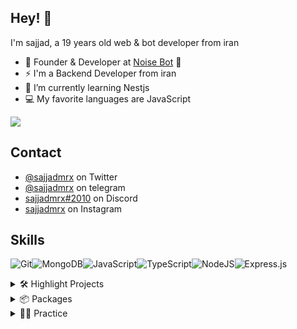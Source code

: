 



## Hey! 👋
I'm sajjad, a 19 years old web & bot developer from iran

- 🧭 Founder & Developer at [Noise Bot](https://noisebot.net/)  🤖
- ⚡ I'm a Backend Developer from iran
- 🔭 I’m currently learning Nestjs
- 💻 My favorite languages are JavaScript 

<a href="https://github.com/sajjadmrx">
<img align="center" src="https://github-readme-stats.vercel.app/api?username=sajjadmrx&show_icons=true&count_private=true&include_all_commits=true&theme=dark" /></a> 

## Contact
- [@sajjadmrx](https://twitter.com/sajjadmrx) on Twitter
- [@sajjadmrx](https://t.me/sajjadmrx) on telegram
- [sajjadmrx#2010](https://discordapp.com/channels/@me/784065806395768863/) on Discord
- [sajjadmrx](https://instagram.com/sajjadmrx) on Instagram

## Skills

<img alt="Git" src="https://img.shields.io/badge/git-%23F05033.svg?style=for-the-badge&logo=git&logoColor=white"/><img alt="MongoDB" src ="https://img.shields.io/badge/MongoDB-%234ea94b.svg?style=for-the-badge&logo=mongodb&logoColor=white"/><img alt="JavaScript" src="https://img.shields.io/badge/javascript-%23323330.svg?style=for-the-badge&logo=javascript&logoColor=%23F7DF1E"/><img alt="TypeScript" src="https://img.shields.io/badge/typescript-%23323330.svg?style=for-the-badge&logo=typescript&logoColor=%23F7DF1E"/><img alt="NodeJS" src="https://img.shields.io/badge/node.js-%2343853D.svg?style=for-the-badge&logo=node-dot-js&logoColor=white"/><img alt="Express.js" src="https://img.shields.io/badge/express.js-%23404d59.svg?style=for-the-badge&logo=express&logoColor=%2361DAFB"/>


<details>
<summary>🛠 Highlight Projects </summary>

<a href="https://github.com/sajjadmrx/kalamat">
  <img align="center" src="https://github-readme-stats.vercel.app/api/pin/?username=sajjadmrx&repo=kalamat&show_icons=true&line_height=27&title_color=6aa6f8&text_color=8a919a&icon_color=6aa6f8&bg_color=22272e" alt="kalamt project" />
</a>
<a href="https://github.com/sajjadmrx/blue-chat">
  <img align="center" src="https://github-readme-stats.vercel.app/api/pin/?username=sajjadmrx&repo=blue-chat&line_height=27&title_color=6aa6f8&text_color=8a919a&icon_color=6aa6f8&bg_color=22272e" alt="blue-chat project" />
</a>
<a href="https://github.com/sajjadmrx/whiteboard">
  <img align="center" src="https://github-readme-stats.vercel.app/api/pin/?username=sajjadmrx&repo=whiteboard&line_height=27&title_color=6aa6f8&text_color=8a919a&icon_color=6aa6f8&bg_color=22272e" alt="whiteboard project" />
</a>
</details>

<details>
<summary>📦 Packages</summary>

 - [cryptoLand](https://github.com/sajjadmrx/cryptoLand)
 - [discord.js slash](https://github.com/sajjadmrx/discord.js-slah)
 - [rage-mp](https://github.com/sajjadmrx/rage-mp)
 - [fivem-api](https://github.com/sajjadmrx/FiveM-Api)
 - [telegraf-xp](https://github.com/sajjadmrx/telegraf-xp)

</details>

<details>
<summary>👨‍🔬 Practice</summary>
 - [Todo-NestJs](https://github.com/sajjadmrx/todo-nestJs)
 - [express-api](https://github.com/sajjadmrx/express-api)
 - [typescript](https://github.com/sajjadmrx/typescript)
 - [express-jwt](https://github.com/sajjadmrx/express-jwt-auth)
 - [chatrom](https://github.com/sajjadmrx/chatrom)


</details>
